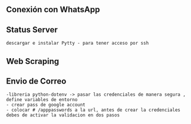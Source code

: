 ## Conexión con WhatsApp
## Status Server
    descargar e instalar Pytty - para tener acceso por ssh
## Web Scraping
## Envio de Correo
    -libreria python-dotenv -> pasar las credenciales de manera segura , define variables de entorno
    - crear pass de google account 
    - colocar # /apppasswords a la url, antes de crear la credenciales debes de activar la validacion en dos pasos